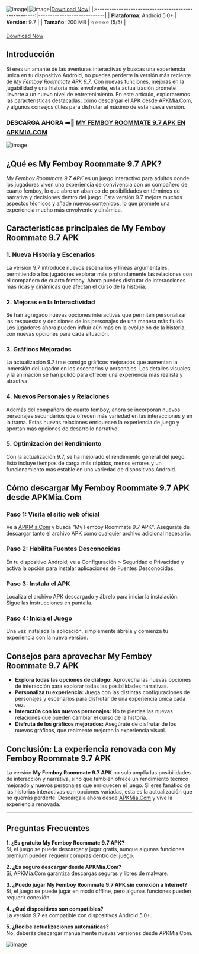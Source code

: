 ![image](https://github.com/user-attachments/assets/0f0bf9f1-9a7b-408c-a517-8daf2a21bbb9)|![image](https://github.com/user-attachments/assets/b10ee57d-25d1-4890-9141-0122b6e09fff)|<a href="https://apkmia.com/my-femboy-roommate/">Download Now</a>|
|:-----------------------------------------------------:|----------------------------|
| **Plataforma**: Android 5.0+                          | **Versión**: 9.7           |
| **Tamaño**: 200 MB                                    | ⭐⭐⭐⭐⭐ (5/5)               |

<a href="https://apkmia.com/my-femboy-roommate/">Download Now</a>

## Introducción

Si eres un amante de las aventuras interactivas y buscas una experiencia única en tu dispositivo Android, no puedes perderte la versión más reciente de *My Femboy Roommate APK 9.7*. Con nuevas funciones, mejoras en la jugabilidad y una historia más envolvente, esta actualización promete llevarte a un nuevo nivel de entretenimiento. En este artículo, exploraremos las características destacadas, cómo descargar el APK desde [APKMia.Com](https://apkmia.com), y algunos consejos útiles para disfrutar al máximo de esta nueva versión.

### DESCARGA AHORA ➡️📱 [MY FEMBOY ROOMMATE 9.7 APK EN APKMIA.COM](https://apkmia.com)

![image](https://github.com/user-attachments/assets/91f3b26c-905b-4996-8758-8c5d2ba8c0e6)

## ¿Qué es My Femboy Roommate 9.7 APK?

*My Femboy Roommate 9.7 APK* es un juego interactivo para adultos donde los jugadores viven una experiencia de convivencia con un compañero de cuarto femboy, lo que abre un abanico de posibilidades en términos de narrativa y decisiones dentro del juego. Esta versión 9.7 mejora muchos aspectos técnicos y añade nuevos contenidos, lo que promete una experiencia mucho más envolvente y dinámica.

## Características principales de My Femboy Roommate 9.7 APK

### 1. **Nueva Historia y Escenarios**
La versión 9.7 introduce nuevos escenarios y líneas argumentales, permitiendo a los jugadores explorar más profundamente las relaciones con el compañero de cuarto femboy. Ahora puedes disfrutar de interacciones más ricas y dinámicas que afectan el curso de la historia.

### 2. **Mejoras en la Interactividad**
Se han agregado nuevas opciones interactivas que permiten personalizar las respuestas y decisiones de los personajes de una manera más fluida. Los jugadores ahora pueden influir aún más en la evolución de la historia, con nuevas opciones para cada situación.

### 3. **Gráficos Mejorados**
La actualización 9.7 trae consigo gráficos mejorados que aumentan la inmersión del jugador en los escenarios y personajes. Los detalles visuales y la animación se han pulido para ofrecer una experiencia más realista y atractiva.

### 4. **Nuevos Personajes y Relaciones**
Además del compañero de cuarto femboy, ahora se incorporan nuevos personajes secundarios que ofrecen más variedad en las interacciones y en la trama. Estas nuevas relaciones enriquecen la experiencia de juego y aportan más opciones de desarrollo narrativo.

### 5. **Optimización del Rendimiento**
Con la actualización 9.7, se ha mejorado el rendimiento general del juego. Esto incluye tiempos de carga más rápidos, menos errores y un funcionamiento más estable en una variedad de dispositivos Android.

## Cómo descargar My Femboy Roommate 9.7 APK desde APKMia.Com

### Paso 1: **Visita el sitio web oficial**
Ve a [APKMia.Com](https://apkmia.com) y busca "My Femboy Roommate 9.7 APK". Asegúrate de descargar tanto el archivo APK como cualquier archivo adicional necesario.

### Paso 2: **Habilita Fuentes Desconocidas**
En tu dispositivo Android, ve a Configuración > Seguridad o Privacidad y activa la opción para instalar aplicaciones de Fuentes Desconocidas.

### Paso 3: **Instala el APK**
Localiza el archivo APK descargado y ábrelo para iniciar la instalación. Sigue las instrucciones en pantalla.

### Paso 4: **Inicia el Juego**
Una vez instalada la aplicación, simplemente ábrela y comienza tu experiencia con la nueva versión.

## Consejos para aprovechar My Femboy Roommate 9.7 APK

- **Explora todas las opciones de diálogo:** Aprovecha las nuevas opciones de interacción para explorar todas las posibilidades narrativas.
- **Personaliza tu experiencia:** Juega con las distintas configuraciones de personajes y escenarios para disfrutar de una experiencia única cada vez.
- **Interactúa con los nuevos personajes:** No te pierdas las nuevas relaciones que pueden cambiar el curso de la historia.
- **Disfruta de los gráficos mejorados:** Asegúrate de disfrutar de los nuevos gráficos, que realmente mejoran la experiencia visual.

## Conclusión: La experiencia renovada con My Femboy Roommate 9.7 APK

La versión **My Femboy Roommate 9.7 APK** no solo amplía las posibilidades de interacción y narrativa, sino que también ofrece un rendimiento técnico mejorado y nuevos personajes que enriquecen el juego. Si eres fanático de las historias interactivas con opciones variadas, esta es la actualización que no querrás perderte. Descárgala ahora desde [APKMia.Com](https://apkmia.com) y vive la experiencia renovada.

---

## Preguntas Frecuentes

**1. ¿Es gratuito My Femboy Roommate 9.7 APK?**  
Sí, el juego se puede descargar y jugar gratis, aunque algunas funciones premium pueden requerir compras dentro del juego.

**2. ¿Es seguro descargar desde APKMia.Com?**  
Sí, APKMia.Com garantiza descargas seguras y libres de malware.

**3. ¿Puedo jugar My Femboy Roommate 9.7 APK sin conexión a Internet?**  
Sí, el juego se puede jugar en modo offline, pero algunas funciones pueden requerir conexión.

**4. ¿Qué dispositivos son compatibles?**  
La versión 9.7 es compatible con dispositivos Android 5.0+.

**5. ¿Recibe actualizaciones automáticas?**  
No, deberás descargar manualmente nuevas versiones desde APKMia.Com.

![image](https://github.com/user-attachments/assets/f8a7d8ac-f3a9-4659-b4cb-0df75c41957e)

